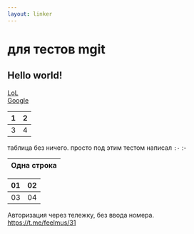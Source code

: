 ```yaml
---
layout: linker
---
```


# для тестов mgit
## Hello world!
[LoL](/)  
[Google](http://google.com)

1 | 2
:-|-:
3 | 4

таблица без ничего. просто под этим тестом написал `:-`
:-


|Одна строка|
|:-:|

|01|02|
|:-|-:|
|03|04|

Авторизация через тележку, без ввода номера.  
https://t.me/feelmus/31


<script async src="https://comments.app/js/widget.js?2" data-comments-app-website="zuRUPyyL" data-limit="5"></script>

